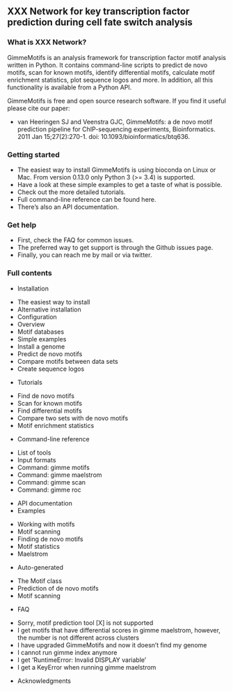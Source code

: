 ## XXX Network for key transcription factor prediction during cell fate switch analysis

### What is XXX Network?
GimmeMotifs is an analysis framework for transcription factor motif analysis written in Python. It contains command-line scripts to predict de novo motifs, scan for known motifs, identify differential motifs, calculate motif enrichment statistics, plot sequence logos and more. In addition, all this functionality is available from a Python API.

GimmeMotifs is free and open source research software. If you find it useful please cite our paper:

* van Heeringen SJ and Veenstra GJC, GimmeMotifs: a de novo motif prediction pipeline for ChIP-sequencing experiments, Bioinformatics. 2011 Jan 15;27(2):270-1. doi: 10.1093/bioinformatics/btq636.


### Getting started
* The easiest way to install GimmeMotifs is using bioconda on Linux or Mac. From version 0.13.0 only Python 3 (>= 3.4) is supported.
* Have a look at these simple examples to get a taste of what is possible.
* Check out the more detailed tutorials.
* Full command-line reference can be found here.
* There’s also an API documentation.


### Get help
* First, check the FAQ for common issues.
* The preferred way to get support is through the Github issues page.
* Finally, you can reach me by mail or via twitter.


### Full contents
- Installation
 + The easiest way to install
 + Alternative installation
 + Configuration
 + Overview
 + Motif databases
 + Simple examples
 + Install a genome
 + Predict de novo motifs
 + Compare motifs between data sets
 + Create sequence logos
- Tutorials
 + Find de novo motifs
 + Scan for known motifs
 + Find differential motifs
 + Compare two sets with de novo motifs
 + Motif enrichment statistics
* Command-line reference
 + List of tools
 + Input formats
 + Command: gimme motifs
 + Command: gimme maelstrom
 + Command: gimme scan
 + Command: gimme roc
* API documentation
* Examples
 + Working with motifs
 + Motif scanning
 + Finding de novo motifs
 + Motif statistics
 + Maelstrom
* Auto-generated
 + The Motif class
 + Prediction of de novo motifs
 + Motif scanning
* FAQ
 + Sorry, motif prediction tool [X] is not supported
 + I get motifs that have differential scores in gimme maelstrom, however, the number is not different across clusters
 + I have upgraded GimmeMotifs and now it doesn’t find my genome
 + I cannot run gimme index anymore
 + I get ‘RuntimeError: Invalid DISPLAY variable’
 + I get a KeyError when running gimme maelstrom
* Acknowledgments
